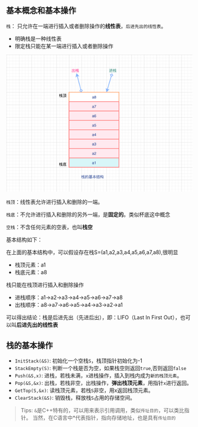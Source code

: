 <!--
 * @Description: 基本概念和基本操作
 * @Version: Beta1.0
 * @Author: 【B站&公众号】Rong姐姐好可爱
 * @Date: 2020-01-11 23:56:02
 * @LastEditors: 【B站&公众号】Rong姐姐好可爱
 * @LastEditTime: 2021-03-12 00:02:55
-->



## 基本概念和基本操作

`栈`： 只允许在一端进行插入或者删除操作的**线性表**，`后进先出的线性表`。


- 明确栈是一种线性表
- 限定栈只能在某一端进行插入或者删除操作

![栈的顺序结构](./images/栈的基本结构.png)

`栈顶`：线性表允许进行插入和删除的一端。

`栈底`：不允许进行插入和删除的另外一端，是**固定的**。类似杯底这中概念

`空栈`：不含任何元素的空表，也叫**栈空**



基本结构如下：




在上面的基本结构中，可以假设存在栈S=(a1,a2,a3,a4,a5,a6,a7,a8),很明显

- 栈顶元素：a1
- 栈底元素：a8


栈只能在栈顶进行插入和删除操作

- 进栈顺序：a1->a2->a3->a4->a5->a6->a7->a8
- 出栈顺序：a8->a7->a6->a5->a4->a3->a2->a1


可以得出结论：栈是后进先出（先进后出），即：LIFO（Last In First Out），也可以叫**后进先出的线性表**


## 栈的基本操作


- `InitStack(&S)`: 初始化一个空栈`S`，栈顶指针初始化为-1
- `StackEmpty(S)`: 判断一个栈是否为空，如果栈空则返回`true`,否则返回`false`
- `Push(&S,x)`: 进栈，若栈未满，`x`进栈操作，插入到栈内成为`新的栈顶元素`。
- `Pop(&S,&x)`: 出栈，若栈非空，出栈操作，**弹出栈顶元素**，用指针`x`进行返回。
- `GetTop(S,&x)`: 读栈顶元素，若栈`S`非空，用x返回栈顶元素。
- `ClearStack(&S)`: 销毁栈，释放栈`S`占用的存储空间。



> Tips: `&`是C++特有的，可以用来表示引用调用，类似`传址目的`，可以类比指针。 当然，在C语言中*代表指针，指向存储地址，也是具有`传址目的`